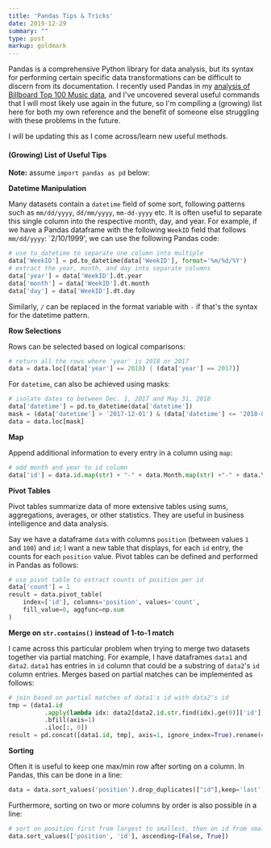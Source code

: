 ```yaml
---
title: 'Pandas Tips & Tricks'
date: 2019-12-29
summary: ""
type: post
markup: goldmark
---
```


Pandas is a comprehensive Python library for data analysis, but its syntax for performing certain specific data transformations can be difficult to discern from its documentation. I recently used Pandas in my [analysis of Billboard Top 100 Music data](https://github.com/kfrankc/data512-final-project), and I've uncovered several useful commands that I will most likely use again in the future, so I'm compiling a (growing) list here for both my own reference and the benefit of someone else struggling with these problems in the future.

I will be updating this as I come across/learn new useful methods.

#### (Growing) List of Useful Tips

**Note:** assume `import pandas as pd` below:

**Datetime Manipulation**

Many datasets contain a `datetime` field of some sort, following patterns such as `mm/dd/yyyy`, `dd/mm/yyyy`, `mm-dd-yyyy` etc. It is often useful to separate this single column into the respective month, day, and year. For example, if we have a Pandas dataframe with the following `WeekID` field that follows `mm/dd/yyyy`: `2/10/1999', we can use the following Pandas code:

```python
# use to_datetime to separate one column into multiple
data['WeekID'] = pd.to_datetime(data['WeekID'], format='%m/%d/%Y')
# extract the year, month, and day into separate columns
data['year'] = data['WeekID'].dt.year
data['month'] = data['WeekID'].dt.month
data['day'] = data['WeekID'].dt.day
```

Similarly, `/` can be replaced in the format variable with `-` if that's the syntax for the datetime pattern.

**Row Selections**

Rows can be selected based on logical comparisons:

```python
# return all the rows where 'year' is 2018 or 2017
data = data.loc[(data['year'] == 2018) | (data['year'] == 2017)]
```

For `datetime`, can also be achieved using masks:

```python
# isolate dates to between Dec. 1, 2017 and May 31, 2018
data['datetime'] = pd.to_datetime(data['datetime'])
mask = (data['datetime'] > '2017-12-01') & (data['datetime'] <= '2018-05-31')
data = data.loc[mask]
```

**Map**

Append additional information to every entry in a column using `map`:

```python
# add month and year to id column
data['id'] = data.id.map(str) + "-" + data.Month.map(str) +"-" + data.Year.map(str)
```

**Pivot Tables**

Pivot tables summarize data of more extensive tables using sums, aggregations, averages, or other statistics. They are useful in business intelligence and data analysis.

Say we have a dataframe `data` with columns `position` (between values `1` and `100`) and `id`; I want a new table that displays, for each `id` entry, the counts for each `position` value. Pivot tables can be defined and performed in Pandas as follows:

```python
# use pivot table to extract counts of position per id
data['count'] = 1
result = data.pivot_table(
    index=['id'], columns='position', values='count',
    fill_value=0, aggfunc=np.sum
)
```

**Merge on `str.contains()` instead of 1-to-1 match**

I came across this particular problem when trying to merge two datasets together via partial matching. For example, I have dataframes `data1` and `data2`. `data1` has entries in `id` column that could be a substring of `data2`'s `id` column entries. Merges based on partial matches can be implemented as follows:

```python
# join based on partial matches of data1's id with data2's id
tmp = (data1.id
          .apply(lambda idx: data2[data2.id.str.find(idx).ge(0)]['id'])
          .bfill(axis=1)
          .iloc[:, 0])
result = pd.concat([data1.id, tmp], axis=1, ignore_index=True).rename(columns={0: 'id1', 1: 'id2'})
```

**Sorting**

Often it is useful to keep one max/min row after sorting on a column. In Pandas, this can be done in a line:

```python
data = data.sort_values('position').drop_duplicates(["id"],keep='last')
```

Furthermore, sorting on two or more columns by order is also possible in a line:

```python
# sort on position first from largest to smallest, then on id from smallest to largest
data.sort_values(['position', 'id'], ascending=[False, True])
```

